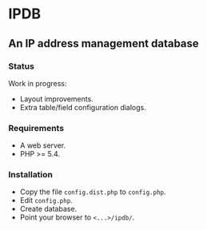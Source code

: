 # IPDB

## An IP address management database

### Status

Work in progress:
* Layout improvements.
* Extra table/field configuration dialogs.

### Requirements

* A web server.
* PHP >= 5.4.

### Installation

* Copy the file `config.dist.php` to `config.php`.
* Edit `config.php`.
* Create database.
* Point your browser to `<...>/ipdb/`.
